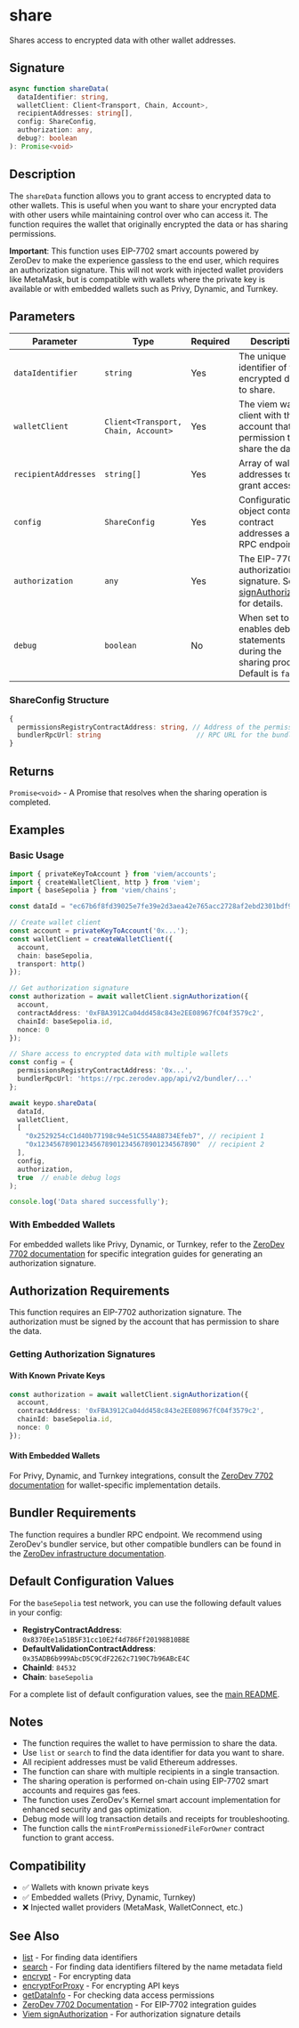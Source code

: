 # share

Shares access to encrypted data with other wallet addresses.

## Signature

```typescript
async function shareData(
  dataIdentifier: string,
  walletClient: Client<Transport, Chain, Account>,
  recipientAddresses: string[],
  config: ShareConfig,
  authorization: any,
  debug?: boolean
): Promise<void>
```

## Description

The `shareData` function allows you to grant access to encrypted data to other wallets. This is useful when you want to share your encrypted data with other users while maintaining control over who can access it. The function requires the wallet that originally encrypted the data or has sharing permissions.

**Important**: This function uses EIP-7702 smart accounts powered by ZeroDev to make the experience gassless to the end user, which requires an authorization signature. This will not work with injected wallet providers like MetaMask, but is compatible with wallets where the private key is available or with embedded wallets such as Privy, Dynamic, and Turnkey.

## Parameters

| Parameter | Type | Required | Description |
|-----------|------|----------|-------------|
| `dataIdentifier` | `string` | Yes | The unique identifier of the encrypted data to share. |
| `walletClient` | `Client<Transport, Chain, Account>` | Yes | The viem wallet client with the account that has permission to share the data. |
| `recipientAddresses` | `string[]` | Yes | Array of wallet addresses to grant access to. |
| `config` | `ShareConfig` | Yes | Configuration object containing contract addresses and RPC endpoints. |
| `authorization` | `any` | Yes | The EIP-7702 authorization signature. See [signAuthorization](https://viem.sh/docs/eip7702/signAuthorization) for details. |
| `debug` | `boolean` | No | When set to `true`, enables debug statements during the sharing process. Default is `false`. |

### ShareConfig Structure

```typescript
{
  permissionsRegistryContractAddress: string, // Address of the permissions registry contract
  bundlerRpcUrl: string                        // RPC URL for the bundler (recommended: ZeroDev, but works with any account abstraction bundler/paymaster like biconomy, alchemy, etc)
}
```

## Returns

`Promise<void>` - A Promise that resolves when the sharing operation is completed.

## Examples

### Basic Usage

```typescript
import { privateKeyToAccount } from 'viem/accounts';
import { createWalletClient, http } from 'viem';
import { baseSepolia } from 'viem/chains';

const dataId = "ec67b6f8fd39025e7fe39e2d3aea42e765acc2728af2ebd2301bdf940c5b76ab";

// Create wallet client
const account = privateKeyToAccount('0x...');
const walletClient = createWalletClient({
  account,
  chain: baseSepolia,
  transport: http()
});

// Get authorization signature
const authorization = await walletClient.signAuthorization({
  account,
  contractAddress: '0xFBA3912Ca04dd458c843e2EE08967fC04f3579c2',
  chainId: baseSepolia.id,
  nonce: 0
});

// Share access to encrypted data with multiple wallets
const config = {
  permissionsRegistryContractAddress: '0x...',
  bundlerRpcUrl: 'https://rpc.zerodev.app/api/v2/bundler/...'
};

await keypo.shareData(
  dataId,
  walletClient,
  [
    "0x2529254cC1d40b77198c94e51C554A88734Efeb7", // recipient 1
    "0x1234567890123456789012345678901234567890"  // recipient 2
  ],
  config,
  authorization,
  true  // enable debug logs
);

console.log('Data shared successfully');
```

### With Embedded Wallets

For embedded wallets like Privy, Dynamic, or Turnkey, refer to the [ZeroDev 7702 documentation](https://7702.zerodev.app/) for specific integration guides for generating an authorization signature.

## Authorization Requirements

This function requires an EIP-7702 authorization signature. The authorization must be signed by the account that has permission to share the data.

### Getting Authorization Signatures

#### With Known Private Keys
```typescript
const authorization = await walletClient.signAuthorization({
  account,
  contractAddress: '0xFBA3912Ca04dd458c843e2EE08967fC04f3579c2',
  chainId: baseSepolia.id,
  nonce: 0
});
```

#### With Embedded Wallets
For Privy, Dynamic, and Turnkey integrations, consult the [ZeroDev 7702 documentation](https://7702.zerodev.app/) for wallet-specific implementation details.

## Bundler Requirements

The function requires a bundler RPC endpoint. We recommend using ZeroDev's bundler service, but other compatible bundlers can be found in the [ZeroDev infrastructure documentation](https://docs.zerodev.app/meta-infra/rpcs).

## Default Configuration Values

For the `baseSepolia` test network, you can use the following default values in your config:

- **RegistryContractAddress**: `0x8370Ee1a51B5F31cc10E2f4d786Ff20198B10BBE`
- **DefaultValidationContractAddress**: `0x35ADB6b999AbcD5C9CdF2262c7190C7b96ABcE4C`
- **ChainId**: `84532`
- **Chain**: `baseSepolia`

For a complete list of default configuration values, see the [main README](./README.md#default-configuration-values).

## Notes

- The function requires the wallet to have permission to share the data.
- Use `list` or `search` to find the data identifier for data you want to share.
- All recipient addresses must be valid Ethereum addresses.
- The function can share with multiple recipients in a single transaction.
- The sharing operation is performed on-chain using EIP-7702 smart accounts and requires gas fees.
- The function uses ZeroDev's Kernel smart account implementation for enhanced security and gas optimization.
- Debug mode will log transaction details and receipts for troubleshooting.
- The function calls the `mintFromPermissionedFileForOwner` contract function to grant access.

## Compatibility

- ✅ Wallets with known private keys
- ✅ Embedded wallets (Privy, Dynamic, Turnkey)
- ❌ Injected wallet providers (MetaMask, WalletConnect, etc.)

## See Also

- [list](./list.md) - For finding data identifiers
- [search](./search.md) - For finding data identifiers filtered by the name metadata field
- [encrypt](./encrypt.md) - For encrypting data
- [encryptForProxy](./encryptForProxy.md) - For encrypting API keys
- [getDataInfo](./getDataInfo.md) - For checking data access permissions
- [ZeroDev 7702 Documentation](https://7702.zerodev.app/) - For EIP-7702 integration guides
- [Viem signAuthorization](https://viem.sh/docs/eip7702/signAuthorization) - For authorization signature details 